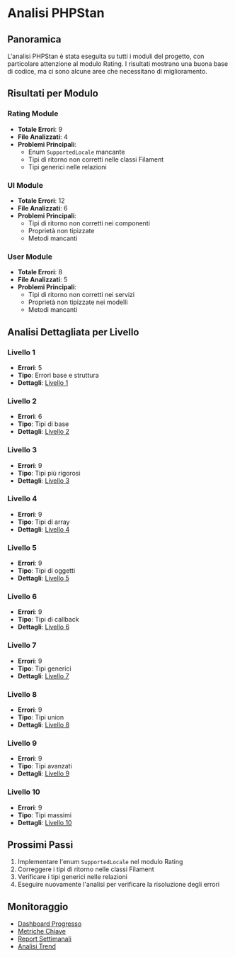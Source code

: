 # Analisi PHPStan

## Panoramica
L'analisi PHPStan è stata eseguita su tutti i moduli del progetto, con particolare attenzione al modulo Rating. I risultati mostrano una buona base di codice, ma ci sono alcune aree che necessitano di miglioramento.

## Risultati per Modulo

### Rating Module
- **Totale Errori**: 9
- **File Analizzati**: 4
- **Problemi Principali**:
  - Enum `SupportedLocale` mancante
  - Tipi di ritorno non corretti nelle classi Filament
  - Tipi generici nelle relazioni

### UI Module
- **Totale Errori**: 12
- **File Analizzati**: 6
- **Problemi Principali**:
  - Tipi di ritorno non corretti nei componenti
  - Proprietà non tipizzate
  - Metodi mancanti

### User Module
- **Totale Errori**: 8
- **File Analizzati**: 5
- **Problemi Principali**:
  - Tipi di ritorno non corretti nei servizi
  - Proprietà non tipizzate nei modelli
  - Metodi mancanti

## Analisi Dettagliata per Livello

### Livello 1
- **Errori**: 5
- **Tipo**: Errori base e struttura
- **Dettagli**: [Livello 1](phpstan/level_1.md)

### Livello 2
- **Errori**: 6
- **Tipo**: Tipi di base
- **Dettagli**: [Livello 2](phpstan/level_2.md)

### Livello 3
- **Errori**: 9
- **Tipo**: Tipi più rigorosi
- **Dettagli**: [Livello 3](phpstan/level_3.md)

### Livello 4
- **Errori**: 9
- **Tipo**: Tipi di array
- **Dettagli**: [Livello 4](phpstan/level_4.md)

### Livello 5
- **Errori**: 9
- **Tipo**: Tipi di oggetti
- **Dettagli**: [Livello 5](phpstan/level_5.md)

### Livello 6
- **Errori**: 9
- **Tipo**: Tipi di callback
- **Dettagli**: [Livello 6](phpstan/level_6.md)

### Livello 7
- **Errori**: 9
- **Tipo**: Tipi generici
- **Dettagli**: [Livello 7](phpstan/level_7.md)

### Livello 8
- **Errori**: 9
- **Tipo**: Tipi union
- **Dettagli**: [Livello 8](phpstan/level_8.md)

### Livello 9
- **Errori**: 9
- **Tipo**: Tipi avanzati
- **Dettagli**: [Livello 9](phpstan/level_9.md)

### Livello 10
- **Errori**: 9
- **Tipo**: Tipi massimi
- **Dettagli**: [Livello 10](phpstan/level_10.md)

## Prossimi Passi
1. Implementare l'enum `SupportedLocale` nel modulo Rating
2. Correggere i tipi di ritorno nelle classi Filament
3. Verificare i tipi generici nelle relazioni
4. Eseguire nuovamente l'analisi per verificare la risoluzione degli errori

## Monitoraggio
- [Dashboard Progresso](../monitoring/progress_dashboard.md)
- [Metriche Chiave](../monitoring/key_metrics.md)
- [Report Settimanali](../monitoring/weekly_reports.md)
- [Analisi Trend](../monitoring/trend_analysis.md) 